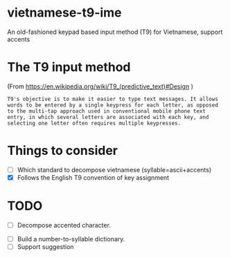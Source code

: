 vietnamese-t9-ime
=================

An old-fashioned keypad based input method (T9) for Vietnamese, support accents

The T9 input method
===================
(From https://en.wikipedia.org/wiki/T9_(predictive_text)#Design )

    T9's objective is to make it easier to type text messages. It allows words to be entered by a single keypress for each letter, as opposed to the multi-tap approach used in conventional mobile phone text entry, in which several letters are associated with each key, and selecting one letter often requires multiple keypresses.

Things to consider
==================
- [ ] Which standard to decompose vietnamese (syllable=ascii+accents)
- [x] Follows the English T9 convention of key assignment

TODO
====
* [ ] Decompose accented character.
- [ ] Build a number-to-syllable dictionary.
- [ ] Support suggestion